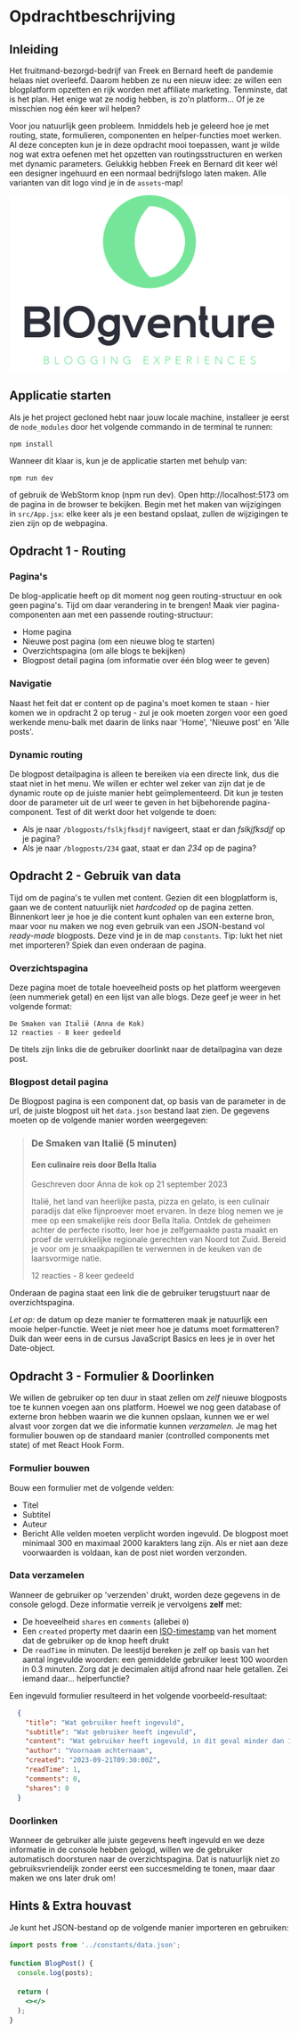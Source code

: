 # Opdrachtbeschrijving

## Inleiding
Het fruitmand-bezorgd-bedrijf van Freek en Bernard heeft de pandemie helaas niet overleefd. Daarom hebben ze nu een nieuw idee: ze willen een blogplatform opzetten en rijk worden met affiliate marketing. Tenminste, dat is het plan. Het enige wat ze nodig hebben, is zo'n platform... Of je ze misschien nog één keer wil helpen?

Voor jou natuurlijk geen probleem. Inmiddels heb je geleerd hoe je met routing, state, formulieren, componenten en helper-functies moet werken. Al deze concepten kun je in deze opdracht mooi toepassen, want je wilde nog wat extra oefenen met het opzetten van routingsstructuren en werken met dynamic parameters. Gelukkig hebben Freek en Bernard dit keer wél een designer ingehuurd en een normaal bedrijfslogo laten maken. Alle varianten van dit logo vind je in de `assets`-map!

![logo.png](src/assets/logo-black.png)

## Applicatie starten
Als je het project gecloned hebt naar jouw locale machine, installeer je eerst de `node_modules` door het volgende commando in de terminal te runnen:

```shell
npm install
```

Wanneer dit klaar is, kun je de applicatie starten met behulp van:

```shell
npm run dev
```

of gebruik de WebStorm knop (npm run dev). Open http://localhost:5173 om de pagina in de browser te bekijken. Begin met het maken van wijzigingen in `src/App.jsx`: elke keer als je een bestand opslaat, zullen de wijzigingen te zien zijn op de webpagina.

## Opdracht 1 - Routing

### Pagina's
De blog-applicatie heeft op dit moment nog geen routing-structuur en ook geen pagina's. Tijd om daar verandering in te brengen! Maak vier pagina-componenten aan met een passende routing-structuur:
* Home pagina
* Nieuwe post pagina (om een nieuwe blog te starten)
* Overzichtspagina (om alle blogs te bekijken)
* Blogpost detail pagina (om informatie over één blog weer te geven)

### Navigatie
Naast het feit dat er content op de pagina's moet komen te staan - hier komen we in opdracht 2 op terug - zul je ook moeten zorgen voor een goed werkende menu-balk met daarin de links naar 'Home', 'Nieuwe post' en 'Alle posts'.

### Dynamic routing
De blogpost detailpagina is alleen te bereiken via een directe link, dus die staat niet in het menu. We willen er echter wel zeker van zijn dat je de dynamic route op de juiste manier hebt geïmplementeerd. Dit kun je testen door de parameter uit de url weer te geven in het bijbehorende pagina-component. Test of dit werkt door het volgende te doen:
* Als je naar `/blogposts/fslkjfksdjf` navigeert, staat er dan _fslkjfksdjf_ op je pagina?
* Als je naar `/blogposts/234` gaat, staat er dan _234_ op de pagina?

## Opdracht 2 - Gebruik van data
Tijd om de pagina's te vullen met content. Gezien dit een blogplatform is, gaan we de content natuurlijk niet _hardcoded_ op de pagina zetten. Binnenkort leer je hoe je die content kunt ophalen van een externe bron, maar voor nu maken we nog even gebruik van een JSON-bestand vol _ready-made_ blogposts. Deze vind je in de map `constants`. Tip: lukt het niet met importeren? Spiek dan even onderaan de pagina.

### Overzichtspagina
Deze pagina moet de totale hoeveelheid posts op het platform weergeven (een nummeriek getal) en een lijst van alle blogs. Deze geef je weer in het volgende format:

```
De Smaken van Italië (Anna de Kok)
12 reacties - 8 keer gedeeld
```

De titels zijn links die de gebruiker doorlinkt naar de detailpagina van deze post.

### Blogpost detail pagina
De Blogpost pagina is een component dat, op basis van de parameter in de url, de juiste blogpost uit het `data.json` bestand laat zien. De gegevens moeten op de volgende manier worden weergegeven:

>
> ### De Smaken van Italië (5 minuten)
> #### Een culinaire reis door Bella Italia
> Geschreven door Anna de kok op 21 september 2023
> 
> Italië, het land van heerlijke pasta, pizza en gelato, is een culinair paradijs dat elke fijnproever moet ervaren. In deze blog nemen we je mee op een smakelijke reis door Bella Italia. Ontdek de geheimen achter de perfecte risotto, leer hoe je zelfgemaakte pasta maakt en proef de verrukkelijke regionale gerechten van Noord tot Zuid. Bereid je voor om je smaakpapillen te verwennen in de keuken van de laarsvormige natie.
> 
> 12 reacties - 8 keer gedeeld
> 

Onderaan de pagina staat een link die de gebruiker terugstuurt naar de overzichtspagina.

_Let op:_ de datum op deze manier te formatteren maak je natuurlijk een mooie helper-functie. Weet je niet meer hoe je datums moet formatteren? Duik dan weer eens in de cursus JavaScript Basics en lees je in over het Date-object.

## Opdracht 3 - Formulier & Doorlinken
We willen de gebruiker op ten duur in staat zellen om _zelf_ nieuwe blogposts toe te kunnen voegen aan ons platform. Hoewel we nog geen database of externe bron hebben waarin we die kunnen opslaan, kunnen we er wel alvast voor zorgen dat we die informatie kunnen _verzamelen_. Je mag het formulier bouwen op de standaard manier (controlled components met state) of met React Hook Form.

### Formulier bouwen
Bouw een formulier met de volgende velden:
* Titel
* Subtitel
* Auteur
* Bericht
Alle velden moeten verplicht worden ingevuld. De blogpost moet minimaal 300 en maximaal 2000 karakters lang zijn. Als er niet aan deze voorwaarden is voldaan, kan de post niet worden verzonden.

### Data verzamelen
Wanneer de gebruiker op 'verzenden' drukt, worden deze gegevens in de console gelogd. Deze informatie verreik je vervolgens **zelf** met:
* De hoeveelheid `shares` en `comments` (allebei `0`)
* Een `created` property met daarin een [ISO-timestamp](https://developer.mozilla.org/en-US/docs/Web/JavaScript/Reference/Global_Objects/Date/toISOString) van het moment dat de gebruiker op de knop heeft drukt
* De `readTime` in minuten. De leestijd bereken je zelf op basis van het aantal ingevulde woorden: een gemiddelde gebruiker leest 100 woorden in 0.3 minuten. Zorg dat je decimalen altijd afrond naar hele getallen. Zei iemand daar... helperfunctie?

Een ingevuld formulier resulteerd in het volgende voorbeeld-resultaat:

```json
  {
    "title": "Wat gebruiker heeft ingevuld",
    "subtitle": "Wat gebruiker heeft ingevuld",
    "content": "Wat gebruiker heeft ingevuld, in dit geval minder dan 100 woorden",
    "author": "Voornaam achternaam",
    "created": "2023-09-21T09:30:00Z",
    "readTime": 1,
    "comments": 0,
    "shares": 0
  }
```

### Doorlinken

Wanneer de gebruiker alle juiste gegevens heeft ingevuld en we deze informatie in de console hebben gelogd, willen we de gebruiker automatisch doorsturen naar de overzichtspagina. Dat is natuurlijk niet zo gebruiksvriendelijk zonder eerst een succesmelding te tonen, maar daar maken we ons later druk om!

## Hints & Extra houvast
Je kunt het JSON-bestand op de volgende manier importeren en gebruiken:

```jsx
import posts from '../constants/data.json';

function BlogPost() {
  console.log(posts);
  
  return (
    <></>
  );
}
```

